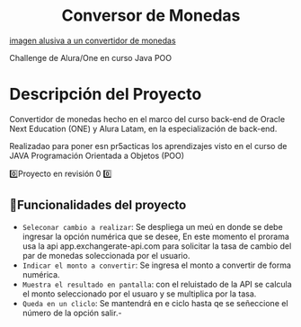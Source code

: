 <h1 align="center"> Conversor de Monedas </h1>

[imagen alusiva a un convertidor de monedas](..%2Fimagen%20conversor%20portada.jpg)

Challenge de Alura/One en curso Java POO

<h1>Descripción del Proyecto</h1>
<p>Convertidor de monedas hecho en el marco del curso back-end de Oracle Next Education (ONE) y Alura Latam, en la especialización de back-end.</p>
<p>Realizadao para poner esn pr5acticas los aprendizajes visto en el curso de JAVA Programación Orientada a Objetos (POO)</p>

:zero:Proyecto en revisión 0 :zero:

## :hammer:Funcionalidades del proyecto

- `Seleconar cambio a realizar`: Se despliega un meú en donde se debe ingresar la opción numérica que se desee, En este momento el prorama usa la api app.exchangerate-api.com para solicitar la tasa de cambio del par de monedas soleccionada por el usuario.
- `Indicar el monto a convertir`: Se ingresa el monto a convertir de forma numérica.
- `Muestra el resultado en pantalla`: con el reluistado de la API se calcula el monto seleccionado por el usuaro y se multiplica por la tasa.
- `Queda en un cliclo`: Se mantendrá en e ciclo hasta qe se señeccione el número de la opción salir.-
